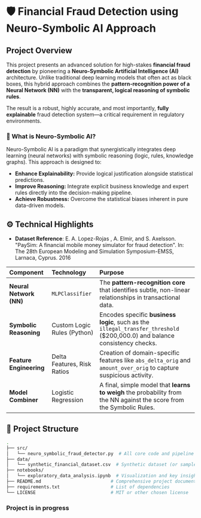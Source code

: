# 🛡️ Financial Fraud Detection using Neuro-Symbolic AI Approach

## Project Overview

This project presents an advanced solution for high-stakes **financial fraud detection** by pioneering a **Neuro-Symbolic Artificial Intelligence (AI)** architecture. Unlike traditional deep learning models that often act as black boxes, this hybrid approach combines the **pattern-recognition power of a Neural Network (NN)** with the **transparent, logical reasoning of symbolic rules**.

The result is a robust, highly accurate, and most importantly, **fully explainable** fraud detection system—a critical requirement in regulatory environments.

### 🧠 What is Neuro-Symbolic AI?

Neuro-Symbolic AI is a paradigm that synergistically integrates deep learning (neural networks) with symbolic reasoning (logic, rules, knowledge graphs). This approach is designed to:

* **Enhance Explainability:** Provide logical justification alongside statistical predictions.
* **Improve Reasoning:** Integrate explicit business knowledge and expert rules directly into the decision-making pipeline.
* **Achieve Robustness:** Overcome the statistical biases inherent in pure data-driven models.

## ⚙️ Technical Highlights

* **Dataset Reference**: E. A. Lopez-Rojas , A. Elmir, and S. Axelsson. "PaySim: A financial mobile money simulator for fraud detection". In: The 28th European Modeling and Simulation Symposium-EMSS, Larnaca, Cyprus. 2016

| Component | Technology | Purpose |
| :--- | :--- | :--- |
| **Neural Network (NN)** | `MLPClassifier` | The **pattern-recognition core** that identifies subtle, non-linear relationships in transactional data. |
| **Symbolic Reasoning** | Custom Logic Rules (Python) | Encodes specific **business logic**, such as the `illegal_transfer_threshold` ($200,000.0) and balance consistency checks. |
| **Feature Engineering** | Delta Features, Risk Ratios | Creation of domain-specific features like `abs_delta_orig` and `amount_over_orig` to capture suspicious activity. |
| **Model Combiner** | Logistic Regression | A final, simple model that **learns to weigh** the probability from the NN against the score from the Symbolic Rules. |

## 📂 Project Structure

```bash
.
├── src/
│   └── neuro_symbolic_fraud_detector.py  # All core code and pipeline
├── data/
│   └── synthetic_financial_dataset.csv  # Synthetic dataset (or sample)
├── notebooks/
│   └── exploratory_data_analysis.ipynb  # Visualization and key insights
├── README.md                          # Comprehensive project documentation (You are here)
├── requirements.txt                   # List of dependencies
└── LICENSE                            # MIT or other chosen license
```

### Project is in progress
